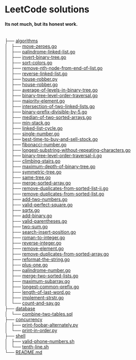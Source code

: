 # LeetCode solutions
<!-- tree --dirsfirst -I 'go\.go|py.py|sql.sql' -trH '' | sed 7,27d | sed 69,79d >> README.md -->
<h4>Its not much, but its honest work.</h4><!DOCTYPE html>
<html>
<body>
	<a href=""></a><br>
	├── <a href="/algorithms/">algorithms</a><br>
	│   ├── <a href="/algorithms/move-zeroes.go">move-zeroes.go</a><br>
	│   ├── <a href="/algorithms/palindrome-linked-list.go">palindrome-linked-list.go</a><br>
	│   ├── <a href="/algorithms/invert-binary-tree.go">invert-binary-tree.go</a><br>
	│   ├── <a href="/algorithms/sort-colors.go">sort-colors.go</a><br>
	│   ├── <a href="/algorithms/remove-nth-node-from-end-of-list.go">remove-nth-node-from-end-of-list.go</a><br>
	│   ├── <a href="/algorithms/reverse-linked-list.go">reverse-linked-list.go</a><br>
	│   ├── <a href="/algorithms/house-robber.py">house-robber.py</a><br>
	│   ├── <a href="/algorithms/house-robber.go">house-robber.go</a><br>
	│   ├── <a href="/algorithms/average-of-levels-in-binary-tree.go">average-of-levels-in-binary-tree.go</a><br>
	│   ├── <a href="/algorithms/binary-tree-level-order-traversal.go">binary-tree-level-order-traversal.go</a><br>
	│   ├── <a href="/algorithms/majority-element.go">majority-element.go</a><br>
	│   ├── <a href="/algorithms/intersection-of-two-linked-lists.go">intersection-of-two-linked-lists.go</a><br>
	│   ├── <a href="/algorithms/binary-prefix-divisible-by-5.go">binary-prefix-divisible-by-5.go</a><br>
	│   ├── <a href="/algorithms/median-of-two-sorted-arrays.go">median-of-two-sorted-arrays.go</a><br>
	│   ├── <a href="/algorithms/min-stack.go">min-stack.go</a><br>
	│   ├── <a href="/algorithms/linked-list-cycle.go">linked-list-cycle.go</a><br>
	│   ├── <a href="/algorithms/single-number.go">single-number.go</a><br>
	│   ├── <a href="/algorithms/best-time-to-buy-and-sell-stock.go">best-time-to-buy-and-sell-stock.go</a><br>
	│   ├── <a href="/algorithms/fibonacci-number.go">fibonacci-number.go</a><br>
	│   ├── <a href="/algorithms/longest-substring-without-repeating-characters.go">longest-substring-without-repeating-characters.go</a><br>
	│   ├── <a href="/algorithms/binary-tree-level-order-traversal-ii.go">binary-tree-level-order-traversal-ii.go</a><br>
	│   ├── <a href="/algorithms/climbing-stairs.go">climbing-stairs.go</a><br>
	│   ├── <a href="/algorithms/maximum-depth-of-binary-tree.go">maximum-depth-of-binary-tree.go</a><br>
	│   ├── <a href="/algorithms/symmetric-tree.go">symmetric-tree.go</a><br>
	│   ├── <a href="/algorithms/same-tree.go">same-tree.go</a><br>
	│   ├── <a href="/algorithms/merge-sorted-array.go">merge-sorted-array.go</a><br>
	│   ├── <a href="/algorithms/remove-duplicates-from-sorted-list-ii.go">remove-duplicates-from-sorted-list-ii.go</a><br>
	│   ├── <a href="/algorithms/remove-duplicates-from-sorted-list.go">remove-duplicates-from-sorted-list.go</a><br>
	│   ├── <a href="/algorithms/add-two-numbers.go">add-two-numbers.go</a><br>
	│   ├── <a href="/algorithms/valid-perfect-square.go">valid-perfect-square.go</a><br>
	│   ├── <a href="/algorithms/sqrtx.go">sqrtx.go</a><br>
	│   ├── <a href="/algorithms/add-binary.go">add-binary.go</a><br>
	│   ├── <a href="/algorithms/valid-parentheses.go">valid-parentheses.go</a><br>
	│   ├── <a href="/algorithms/two-sum.go">two-sum.go</a><br>
	│   ├── <a href="/algorithms/search-insert-position.go">search-insert-position.go</a><br>
	│   ├── <a href="/algorithms/roman-to-integer.go">roman-to-integer.go</a><br>
	│   ├── <a href="/algorithms/reverse-integer.go">reverse-integer.go</a><br>
	│   ├── <a href="/algorithms/remove-element.go">remove-element.go</a><br>
	│   ├── <a href="/algorithms/remove-duplicates-from-sorted-array.go">remove-duplicates-from-sorted-array.go</a><br>
	│   ├── <a href="/algorithms/reformat-the-string.go">reformat-the-string.go</a><br>
	│   ├── <a href="/algorithms/plus-one.go">plus-one.go</a><br>
	│   ├── <a href="/algorithms/palindrome-number.go">palindrome-number.go</a><br>
	│   ├── <a href="/algorithms/merge-two-sorted-lists.go">merge-two-sorted-lists.go</a><br>
	│   ├── <a href="/algorithms/maximum-subarray.go">maximum-subarray.go</a><br>
	│   ├── <a href="/algorithms/longest-common-prefix.go">longest-common-prefix.go</a><br>
	│   ├── <a href="/algorithms/length-of-last-word.go">length-of-last-word.go</a><br>
	│   ├── <a href="/algorithms/implement-strstr.go">implement-strstr.go</a><br>
	│   └── <a href="/algorithms/count-and-say.go">count-and-say.go</a><br>
	├── <a href="/database/">database</a><br>
	│   └── <a href="/database/combine-two-tables.sql">combine-two-tables.sql</a><br>
	├── <a href="/concurrency/">concurrency</a><br>
	│   ├── <a href="/concurrency/print-foobar-alternately.py">print-foobar-alternately.py</a><br>
	│   └── <a href="/concurrency/print-in-order.py">print-in-order.py</a><br>
	├── <a href="/shell/">shell</a><br>
	│   ├── <a href="/shell/valid-phone-numbers.sh">valid-phone-numbers.sh</a><br>
	│   └── <a href="/shell/tenth-line.sh">tenth-line.sh</a><br>
	└── <a href="/README.md">README.md</a><br>
</body>
</html>
